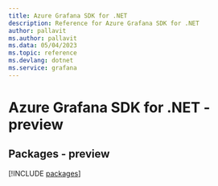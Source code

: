 ```yaml
---
title: Azure Grafana SDK for .NET
description: Reference for Azure Grafana SDK for .NET
author: pallavit
ms.author: pallavit
ms.data: 05/04/2023
ms.topic: reference
ms.devlang: dotnet
ms.service: grafana
---
```

# Azure Grafana SDK for .NET - preview
## Packages - preview
[!INCLUDE [packages](grafana-index.md)]